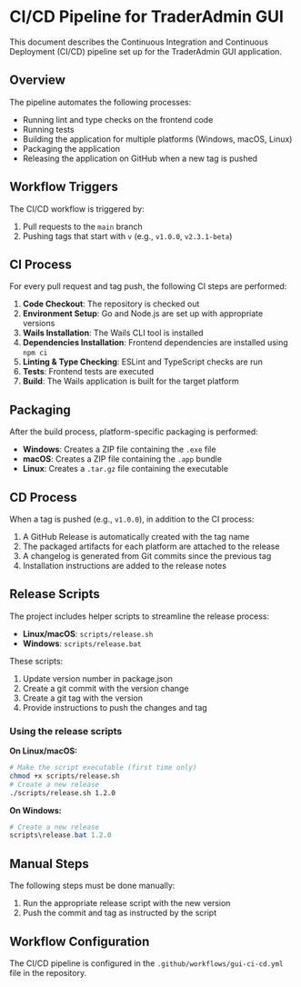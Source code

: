 # CI/CD Pipeline for TraderAdmin GUI

This document describes the Continuous Integration and Continuous Deployment (CI/CD) pipeline set up for the TraderAdmin GUI application.

## Overview

The pipeline automates the following processes:

- Running lint and type checks on the frontend code
- Running tests
- Building the application for multiple platforms (Windows, macOS, Linux)
- Packaging the application
- Releasing the application on GitHub when a new tag is pushed

## Workflow Triggers

The CI/CD workflow is triggered by:

1. Pull requests to the `main` branch
2. Pushing tags that start with `v` (e.g., `v1.0.0`, `v2.3.1-beta`)

## CI Process

For every pull request and tag push, the following CI steps are performed:

1. **Code Checkout**: The repository is checked out
2. **Environment Setup**: Go and Node.js are set up with appropriate versions
3. **Wails Installation**: The Wails CLI tool is installed
4. **Dependencies Installation**: Frontend dependencies are installed using `npm ci`
5. **Linting & Type Checking**: ESLint and TypeScript checks are run
6. **Tests**: Frontend tests are executed
7. **Build**: The Wails application is built for the target platform

## Packaging

After the build process, platform-specific packaging is performed:

- **Windows**: Creates a ZIP file containing the `.exe` file
- **macOS**: Creates a ZIP file containing the `.app` bundle
- **Linux**: Creates a `.tar.gz` file containing the executable

## CD Process

When a tag is pushed (e.g., `v1.0.0`), in addition to the CI process:

1. A GitHub Release is automatically created with the tag name
2. The packaged artifacts for each platform are attached to the release
3. A changelog is generated from Git commits since the previous tag
4. Installation instructions are added to the release notes

## Release Scripts

The project includes helper scripts to streamline the release process:

- **Linux/macOS**: `scripts/release.sh`
- **Windows**: `scripts/release.bat`

These scripts:
1. Update version number in package.json
2. Create a git commit with the version change
3. Create a git tag with the version
4. Provide instructions to push the changes and tag

### Using the release scripts

**On Linux/macOS:**
```bash
# Make the script executable (first time only)
chmod +x scripts/release.sh
# Create a new release
./scripts/release.sh 1.2.0
```

**On Windows:**
```powershell
# Create a new release
scripts\release.bat 1.2.0
```

## Manual Steps

The following steps must be done manually:

1. Run the appropriate release script with the new version
2. Push the commit and tag as instructed by the script

## Workflow Configuration

The CI/CD pipeline is configured in the `.github/workflows/gui-ci-cd.yml` file in the repository. 